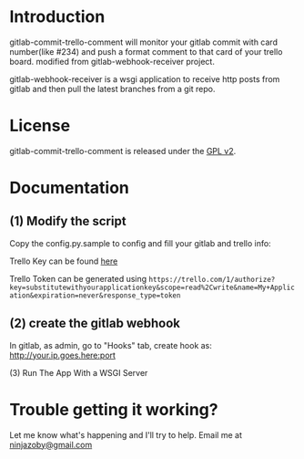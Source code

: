 # Introduction

gitlab-commit-trello-comment will monitor your gitlab commit with card number(like #234) and push a format comment to that card of your trello board.
modified from gitlab-webhook-receiver project.

gitlab-webhook-receiver is a wsgi application to receive http posts from gitlab and then
pull the latest branches from a git repo.



# License

gitlab-commit-trello-comment is released under the [GPL v2](http://www.gnu.org/licenses/gpl-2.0.html).

# Documentation

(1) Modify the script
---------------------

Copy the config.py.sample to config and fill your gitlab and trello info:

Trello Key can be found [here](https://trello.com/1/appKey/generate)

Trello Token can be generated using ` https://trello.com/1/authorize?key=substitutewithyourapplicationkey&scope=read%2Cwrite&name=My+Application&expiration=never&response_type=token `

(2) create the gitlab webhook
-----------------------------

In gitlab, as admin, go to "Hooks" tab, create hook as: http://your.ip.goes.here:port 

(3) Run The App With a WSGI Server

# Trouble getting it working?

Let me know what's happening and I'll try to help. Email me at ninjazoby@gmail.com

